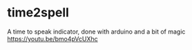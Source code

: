 # time2spell
A time to speak indicator, done with arduino and a bit of magic
https://youtu.be/bmo4pVcUXhc
